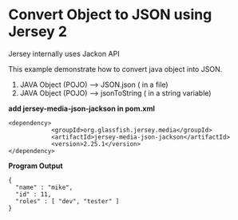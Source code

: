 Convert Object to JSON using Jersey 2
=====
Jersey internally uses Jackon API

This example demonstrate how to convert java object into JSON.
1) JAVA Object (POJO) --> JSON.json ( in a file)
2) JAVA Object (POJO) --> jsonToString ( in a string variable)


**add jersey-media-json-jackson in pom.xml**

```
<dependency>
			<groupId>org.glassfish.jersey.media</groupId>
			<artifactId>jersey-media-json-jackson</artifactId>
			<version>2.25.1</version>
</dependency>

```

**Program Output**
```
{
  "name" : "mike",
  "id" : 11,
  "roles" : [ "dev", "tester" ]
}

```
